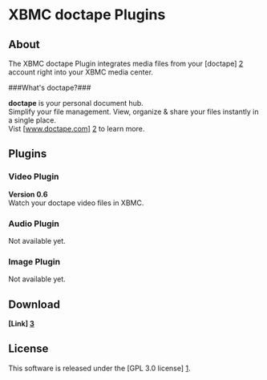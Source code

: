 XBMC doctape Plugins
======================

About
-----
The XBMC doctape Plugin integrates media files from your [doctape] [2] account right into your XBMC media center.

###What's doctape?###

**doctape** is your personal document hub.  
Simplify your file management. View, organize & share your files instantly in a single place.  
Vist [www.doctape.com] [2] to learn more.

Plugins
-------

### Video Plugin ###
**Version 0.6**  
Watch your doctape video files in XBMC.

### Audio Plugin ###
Not available yet.

### Image Plugin ###
Not available yet.


Download
--------
**[Link] [3]**

License
-------
This software is released under the [GPL 3.0 license] [1].



[1]: http://www.gnu.org/licenses/gpl-3.0.html
[2]: http://www.doctape.com
[3]: https://github.com/doctape/dt-xbmc/downloads
